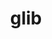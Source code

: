 ---
title: "glib"
layout: cache
categories: [package, develop-2023-08-20]
meta: {"versions": ["2.76.4"], "compilers": ["gcc@=11.1.0", "gcc@=11.3.0", "gcc@=7.5.0"], "oss": ["ubuntu18.04", "ubuntu20.04", "ubuntu22.04"], "platforms": ["linux"], "targets": ["ppc64le", "x86_64_v3"], "stacks": ["data-vis-sdk", "e4s", "e4s-power", "radiuss", "root", "tutorial"], "num_specs": 5, "num_specs_by_stack": {"radiuss": 1, "root": 5, "e4s-power": 1, "data-vis-sdk": 1, "e4s": 1, "tutorial": 1}}
spec_details: [{"hash": "obfcvpjii5nxyjuawdx54gapa35q4bas", "compiler": "gcc@=7.5.0", "versions": ["2.76.4"], "os": "ubuntu18.04", "platform": "linux", "target": "x86_64_v3", "variants": ["build_system=meson", "buildtype=release", "default_library=shared", "~libmount", "~strip", "tracing=none"], "stacks": ["radiuss", "root"], "size": "-", "tarball": "https://binaries.spack.io/releases/develop-2023-08-20/build_cache/linux-ubuntu18.04-x86_64_v3/gcc-7.5.0/glib-2.76.4/linux-ubuntu18.04-x86_64_v3-gcc-7.5.0-glib-2.76.4-obfcvpjii5nxyjuawdx54gapa35q4bas.spack"}, {"hash": "uxdfhcdtffqs6uldndctdmtul6kgw72y", "compiler": "gcc@=11.1.0", "versions": ["2.76.4"], "os": "ubuntu20.04", "platform": "linux", "target": "ppc64le", "variants": ["build_system=meson", "buildtype=release", "default_library=shared", "~libmount", "~strip", "tracing=none"], "stacks": ["e4s-power", "root"], "size": "-", "tarball": "https://binaries.spack.io/releases/develop-2023-08-20/build_cache/linux-ubuntu20.04-ppc64le/gcc-11.1.0/glib-2.76.4/linux-ubuntu20.04-ppc64le-gcc-11.1.0-glib-2.76.4-uxdfhcdtffqs6uldndctdmtul6kgw72y.spack"}, {"hash": "ns3l7yvh42xwamxqquyyyhzy47qllftt", "compiler": "gcc@=11.1.0", "versions": ["2.76.4"], "os": "ubuntu20.04", "platform": "linux", "target": "x86_64_v3", "variants": ["build_system=meson", "buildtype=release", "default_library=shared", "~libmount", "~strip", "tracing=none"], "stacks": ["data-vis-sdk", "root"], "size": "-", "tarball": "https://binaries.spack.io/releases/develop-2023-08-20/build_cache/linux-ubuntu20.04-x86_64_v3/gcc-11.1.0/glib-2.76.4/linux-ubuntu20.04-x86_64_v3-gcc-11.1.0-glib-2.76.4-ns3l7yvh42xwamxqquyyyhzy47qllftt.spack"}, {"hash": "twoevrn2cxzgtq6osewacl7ugawzn543", "compiler": "gcc@=11.1.0", "versions": ["2.76.4"], "os": "ubuntu20.04", "platform": "linux", "target": "x86_64_v3", "variants": ["build_system=meson", "buildtype=release", "default_library=shared", "~libmount", "~strip", "tracing=none"], "stacks": ["e4s", "root"], "size": "-", "tarball": "https://binaries.spack.io/releases/develop-2023-08-20/build_cache/linux-ubuntu20.04-x86_64_v3/gcc-11.1.0/glib-2.76.4/linux-ubuntu20.04-x86_64_v3-gcc-11.1.0-glib-2.76.4-twoevrn2cxzgtq6osewacl7ugawzn543.spack"}, {"hash": "jzlb3stbjh44uts3t2znxzwcbnfgcils", "compiler": "gcc@=11.3.0", "versions": ["2.76.4"], "os": "ubuntu22.04", "platform": "linux", "target": "x86_64_v3", "variants": ["build_system=meson", "buildtype=release", "default_library=shared", "~libmount", "~strip", "tracing=none"], "stacks": ["root", "tutorial"], "size": "-", "tarball": "https://binaries.spack.io/releases/develop-2023-08-20/build_cache/linux-ubuntu22.04-x86_64_v3/gcc-11.3.0/glib-2.76.4/linux-ubuntu22.04-x86_64_v3-gcc-11.3.0-glib-2.76.4-jzlb3stbjh44uts3t2znxzwcbnfgcils.spack"}]
---